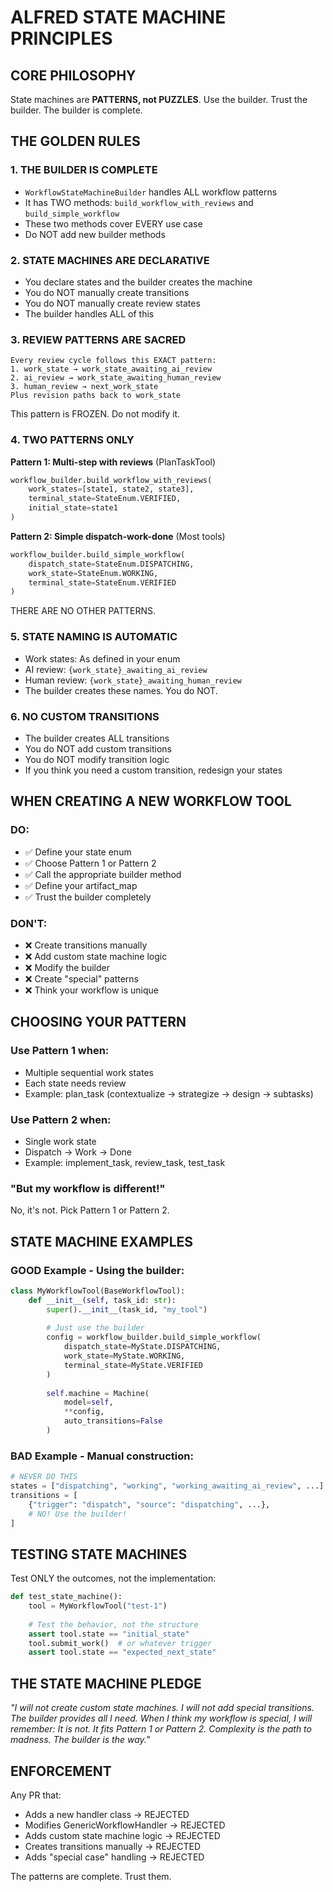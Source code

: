 # **ALFRED STATE MACHINE PRINCIPLES**

## **CORE PHILOSOPHY**
State machines are **PATTERNS, not PUZZLES**. Use the builder. Trust the builder. The builder is complete.

## **THE GOLDEN RULES**

### **1. THE BUILDER IS COMPLETE**
- `WorkflowStateMachineBuilder` handles ALL workflow patterns
- It has TWO methods: `build_workflow_with_reviews` and `build_simple_workflow`
- These two methods cover EVERY use case
- Do NOT add new builder methods

### **2. STATE MACHINES ARE DECLARATIVE**
- You declare states and the builder creates the machine
- You do NOT manually create transitions
- You do NOT manually create review states
- The builder handles ALL of this

### **3. REVIEW PATTERNS ARE SACRED**
```
Every review cycle follows this EXACT pattern:
1. work_state → work_state_awaiting_ai_review
2. ai_review → work_state_awaiting_human_review
3. human_review → next_work_state
Plus revision paths back to work_state
```
This pattern is FROZEN. Do not modify it.

### **4. TWO PATTERNS ONLY**

**Pattern 1: Multi-step with reviews** (PlanTaskTool)
```python
workflow_builder.build_workflow_with_reviews(
    work_states=[state1, state2, state3],
    terminal_state=StateEnum.VERIFIED,
    initial_state=state1
)
```

**Pattern 2: Simple dispatch-work-done** (Most tools)
```python
workflow_builder.build_simple_workflow(
    dispatch_state=StateEnum.DISPATCHING,
    work_state=StateEnum.WORKING,
    terminal_state=StateEnum.VERIFIED
)
```

THERE ARE NO OTHER PATTERNS.

### **5. STATE NAMING IS AUTOMATIC**
- Work states: As defined in your enum
- AI review: `{work_state}_awaiting_ai_review`
- Human review: `{work_state}_awaiting_human_review`
- The builder creates these names. You do NOT.

### **6. NO CUSTOM TRANSITIONS**
- The builder creates ALL transitions
- You do NOT add custom transitions
- You do NOT modify transition logic
- If you think you need a custom transition, redesign your states

## **WHEN CREATING A NEW WORKFLOW TOOL**

### **DO:**
- ✅ Define your state enum
- ✅ Choose Pattern 1 or Pattern 2
- ✅ Call the appropriate builder method
- ✅ Define your artifact_map
- ✅ Trust the builder completely

### **DON'T:**
- ❌ Create transitions manually
- ❌ Add custom state machine logic
- ❌ Modify the builder
- ❌ Create "special" patterns
- ❌ Think your workflow is unique

## **CHOOSING YOUR PATTERN**

### **Use Pattern 1 when:**
- Multiple sequential work states
- Each state needs review
- Example: plan_task (contextualize → strategize → design → subtasks)

### **Use Pattern 2 when:**
- Single work state
- Dispatch → Work → Done
- Example: implement_task, review_task, test_task

### **"But my workflow is different!"**
No, it's not. Pick Pattern 1 or Pattern 2.

## **STATE MACHINE EXAMPLES**

### **GOOD Example - Using the builder:**
```python
class MyWorkflowTool(BaseWorkflowTool):
    def __init__(self, task_id: str):
        super().__init__(task_id, "my_tool")
        
        # Just use the builder
        config = workflow_builder.build_simple_workflow(
            dispatch_state=MyState.DISPATCHING,
            work_state=MyState.WORKING,
            terminal_state=MyState.VERIFIED
        )
        
        self.machine = Machine(
            model=self,
            **config,
            auto_transitions=False
        )
```

### **BAD Example - Manual construction:**
```python
# NEVER DO THIS
states = ["dispatching", "working", "working_awaiting_ai_review", ...]
transitions = [
    {"trigger": "dispatch", "source": "dispatching", ...},
    # NO! Use the builder!
]
```

## **TESTING STATE MACHINES**

Test ONLY the outcomes, not the implementation:

```python
def test_state_machine():
    tool = MyWorkflowTool("test-1")
    
    # Test the behavior, not the structure
    assert tool.state == "initial_state"
    tool.submit_work()  # or whatever trigger
    assert tool.state == "expected_next_state"
```

## **THE STATE MACHINE PLEDGE**

*"I will not create custom state machines. I will not add special transitions. The builder provides all I need. When I think my workflow is special, I will remember: It is not. It fits Pattern 1 or Pattern 2. Complexity is the path to madness. The builder is the way."*

## **ENFORCEMENT**

Any PR that:
- Adds a new handler class → REJECTED
- Modifies GenericWorkflowHandler → REJECTED  
- Adds custom state machine logic → REJECTED
- Creates transitions manually → REJECTED
- Adds "special case" handling → REJECTED

The patterns are complete. Trust them.